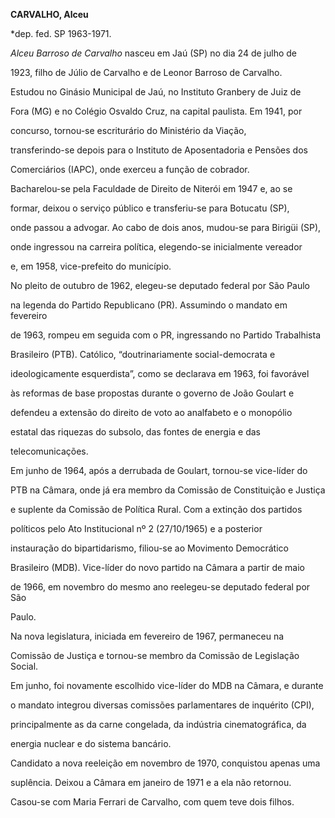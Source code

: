 **CARVALHO, Alceu**



\*dep. fed. SP 1963-1971.



*Alceu Barroso de Carvalho* nasceu em Jaú (SP) no dia 24 de julho de

1923, filho de Júlio de Carvalho e de Leonor Barroso de Carvalho.



Estudou no Ginásio Municipal de Jaú, no Instituto Granbery de Juiz de

Fora (MG) e no Colégio Osvaldo Cruz, na capital paulista. Em 1941, por

concurso, tornou-se escriturário do Ministério da Viação,

transferindo-se depois para o Instituto de Aposentadoria e Pensões dos

Comerciários (IAPC), onde exerceu a função de cobrador.



Bacharelou-se pela Faculdade de Direito de Niterói em 1947 e, ao se

formar, deixou o serviço público e transferiu-se para Botucatu (SP),

onde passou a advogar. Ao cabo de dois anos, mudou-se para Birigüi (SP),

onde ingressou na carreira política, elegendo-se inicialmente vereador

e, em 1958, vice-prefeito do município.



No pleito de outubro de 1962, elegeu-se deputado federal por São Paulo

na legenda do Partido Republicano (PR). Assumindo o mandato em fevereiro

de 1963, rompeu em seguida com o PR, ingressando no Partido Trabalhista

Brasileiro (PTB). Católico, “doutrinariamente social-democrata e

ideologicamente esquerdista”, como se declarava em 1963, foi favorável

às reformas de base propostas durante o governo de João Goulart e

defendeu a extensão do direito de voto ao analfabeto e o monopólio

estatal das riquezas do subsolo, das fontes de energia e das

telecomunicações.



Em junho de 1964, após a derrubada de Goulart, tornou-se vice-líder do

PTB na Câmara, onde já era membro da Comissão de Constituição e Justiça

e suplente da Comissão de Política Rural. Com a extinção dos partidos

políticos pelo Ato Institucional nº 2 (27/10/1965) e a posterior

instauração do bipartidarismo, filiou-se ao Movimento Democrático

Brasileiro (MDB). Vice-líder do novo partido na Câmara a partir de maio

de 1966, em novembro do mesmo ano reelegeu-se deputado federal por São

Paulo.



Na nova legislatura, iniciada em fevereiro de 1967, permaneceu na

Comissão de Justiça e tornou-se membro da Comissão de Legislação Social.

Em junho, foi novamente escolhido vice-líder do MDB na Câmara, e durante

o mandato integrou diversas comissões parlamentares de inquérito (CPI),

principalmente as da carne congelada, da indústria cinematográfica, da

energia nuclear e do sistema bancário.



Candidato a nova reeleição em novembro de 1970, conquistou apenas uma

suplência. Deixou a Câmara em janeiro de 1971 e a ela não retornou.



Casou-se com Maria Ferrari de Carvalho, com quem teve dois filhos.



